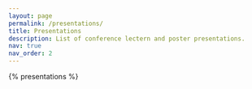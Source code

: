 ```yaml
---
layout: page
permalink: /presentations/
title: Presentations
description: List of conference lectern and poster presentations.
nav: true
nav_order: 2
---
```


<!-- _pages/presentations.md -->
<div class="presentations">

{% presentations %}

</div>
